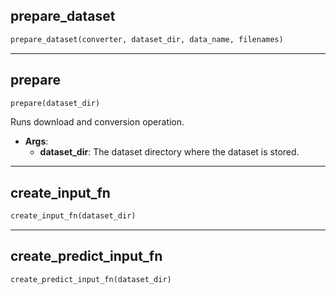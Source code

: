 ## prepare_dataset


```python
prepare_dataset(converter, dataset_dir, data_name, filenames)
```


----

## prepare


```python
prepare(dataset_dir)
```


Runs download and conversion operation.

- __Args__:
	- __dataset_dir__: The dataset directory where the dataset is stored.


----

## create_input_fn


```python
create_input_fn(dataset_dir)
```


----

## create_predict_input_fn


```python
create_predict_input_fn(dataset_dir)
```
